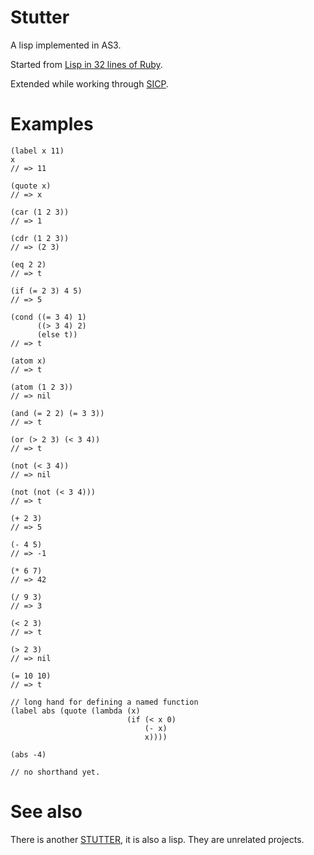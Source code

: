 # Stutter

A lisp implemented in AS3. 

Started from [Lisp in 32 lines of Ruby](http://blog.fogus.me/2012/01/25/lisp-in-40-lines-of-ruby/).

Extended while working through [SICP](http://mitpress.mit.edu/sicp/).


# Examples

```AS3
(label x 11)
x
// => 11

(quote x)
// => x

(car (1 2 3))
// => 1

(cdr (1 2 3))
// => (2 3)

(eq 2 2)
// => t

(if (= 2 3) 4 5)
// => 5

(cond ((= 3 4) 1)
	  ((> 3 4) 2)
	  (else t))
// => t

(atom x)
// => t

(atom (1 2 3))
// => nil

(and (= 2 2) (= 3 3))
// => t

(or (> 2 3) (< 3 4))
// => t

(not (< 3 4))
// => nil

(not (not (< 3 4)))
// => t

(+ 2 3)
// => 5

(- 4 5)
// => -1

(* 6 7)
// => 42

(/ 9 3)
// => 3

(< 2 3)
// => t

(> 2 3)
// => nil

(= 10 10)
// => t

// long hand for defining a named function
(label abs (quote (lambda (x) 
						  (if (< x 0)
							  (- x)
							  x))))

(abs -4)

// no shorthand yet. 

```


# See also

There is another [STUTTER](http://galaru.net/stutter/), it is also a lisp. They are unrelated projects. 

